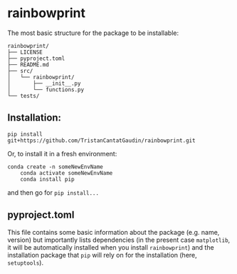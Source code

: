 # rainbowprint

The most basic structure for the package to be installable:

	rainbowprint/
	├── LICENSE
	├── pyproject.toml
	├── README.md
	├── src/
	│   └── rainbowprint/
	│       ├── __init__.py
	│       └── functions.py
	└── tests/

  ## Installation:

  	pip install git+https://github.com/TristanCantatGaudin/rainbowprint.git

Or, to install it in a fresh environment:

   	conda create -n someNewEnvName
    	conda activate someNewEnvName
    	conda install pip

and then go for `pip install...`

## pyproject.toml

This file contains some basic information about the package (e.g. name, version) but importantly lists dependencies (in the present case `matplotlib`, it will be automatically installed when you install `rainbowprint`) and the installation package that `pip` will rely on for the installation (here, `setuptools`).
